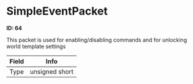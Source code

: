 # SimpleEventPacket

__ID: 64__

This packet is used for enabling/disabling commands and for unlocking world template settings

<table><thead><tr><th>Field</th><th>Info</th></tr></thead><tbody>
<tr><td>Type</td><td>unsigned short</td></tr>
</tbody></table>